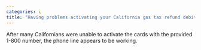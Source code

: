 ```yaml
---
categories: i
title: "Having problems activating your California gas tax refund debit card Try again"
---
```

After many Californians were unable to activate the cards with the provided 1-800 number, the phone line appears to be working.